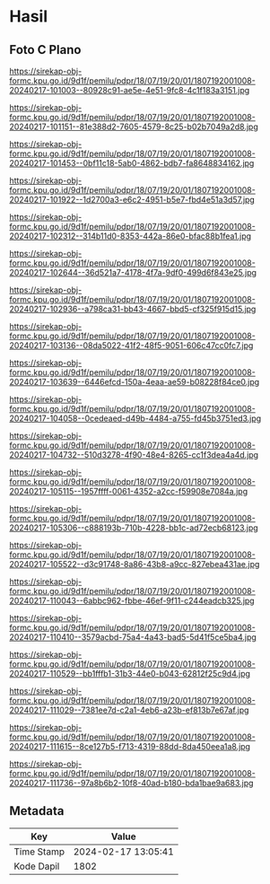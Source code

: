 # Hasil

## Foto C Plano

https://sirekap-obj-formc.kpu.go.id/9d1f/pemilu/pdpr/18/07/19/20/01/1807192001008-20240217-101003--80928c91-ae5e-4e51-9fc8-4c1f183a3151.jpg

https://sirekap-obj-formc.kpu.go.id/9d1f/pemilu/pdpr/18/07/19/20/01/1807192001008-20240217-101151--81e388d2-7605-4579-8c25-b02b7049a2d8.jpg

https://sirekap-obj-formc.kpu.go.id/9d1f/pemilu/pdpr/18/07/19/20/01/1807192001008-20240217-101453--0bf11c18-5ab0-4862-bdb7-fa8648834162.jpg

https://sirekap-obj-formc.kpu.go.id/9d1f/pemilu/pdpr/18/07/19/20/01/1807192001008-20240217-101922--1d2700a3-e6c2-4951-b5e7-fbd4e51a3d57.jpg

https://sirekap-obj-formc.kpu.go.id/9d1f/pemilu/pdpr/18/07/19/20/01/1807192001008-20240217-102312--314b11d0-8353-442a-86e0-bfac88b1fea1.jpg

https://sirekap-obj-formc.kpu.go.id/9d1f/pemilu/pdpr/18/07/19/20/01/1807192001008-20240217-102644--36d521a7-4178-4f7a-9df0-499d6f843e25.jpg

https://sirekap-obj-formc.kpu.go.id/9d1f/pemilu/pdpr/18/07/19/20/01/1807192001008-20240217-102936--a798ca31-bb43-4667-bbd5-cf325f915d15.jpg

https://sirekap-obj-formc.kpu.go.id/9d1f/pemilu/pdpr/18/07/19/20/01/1807192001008-20240217-103136--08da5022-41f2-48f5-9051-606c47cc0fc7.jpg

https://sirekap-obj-formc.kpu.go.id/9d1f/pemilu/pdpr/18/07/19/20/01/1807192001008-20240217-103639--6446efcd-150a-4eaa-ae59-b08228f84ce0.jpg

https://sirekap-obj-formc.kpu.go.id/9d1f/pemilu/pdpr/18/07/19/20/01/1807192001008-20240217-104058--0cedeaed-d49b-4484-a755-fd45b3751ed3.jpg

https://sirekap-obj-formc.kpu.go.id/9d1f/pemilu/pdpr/18/07/19/20/01/1807192001008-20240217-104732--510d3278-4f90-48e4-8265-cc1f3dea4a4d.jpg

https://sirekap-obj-formc.kpu.go.id/9d1f/pemilu/pdpr/18/07/19/20/01/1807192001008-20240217-105115--1957ffff-0061-4352-a2cc-f59908e7084a.jpg

https://sirekap-obj-formc.kpu.go.id/9d1f/pemilu/pdpr/18/07/19/20/01/1807192001008-20240217-105306--c888193b-710b-4228-bb1c-ad72ecb68123.jpg

https://sirekap-obj-formc.kpu.go.id/9d1f/pemilu/pdpr/18/07/19/20/01/1807192001008-20240217-105522--d3c91748-8a86-43b8-a9cc-827ebea431ae.jpg

https://sirekap-obj-formc.kpu.go.id/9d1f/pemilu/pdpr/18/07/19/20/01/1807192001008-20240217-110043--6abbc962-fbbe-46ef-9f11-c244eadcb325.jpg

https://sirekap-obj-formc.kpu.go.id/9d1f/pemilu/pdpr/18/07/19/20/01/1807192001008-20240217-110410--3579acbd-75a4-4a43-bad5-5d41f5ce5ba4.jpg

https://sirekap-obj-formc.kpu.go.id/9d1f/pemilu/pdpr/18/07/19/20/01/1807192001008-20240217-110529--bb1fffb1-31b3-44e0-b043-62812f25c9d4.jpg

https://sirekap-obj-formc.kpu.go.id/9d1f/pemilu/pdpr/18/07/19/20/01/1807192001008-20240217-111029--7381ee7d-c2a1-4eb6-a23b-ef813b7e67af.jpg

https://sirekap-obj-formc.kpu.go.id/9d1f/pemilu/pdpr/18/07/19/20/01/1807192001008-20240217-111615--8ce127b5-f713-4319-88dd-8da450eea1a8.jpg

https://sirekap-obj-formc.kpu.go.id/9d1f/pemilu/pdpr/18/07/19/20/01/1807192001008-20240217-111736--97a8b6b2-10f8-40ad-b180-bda1bae9a683.jpg


## Metadata

| Key        | Value               |
| ---------- | ------------------- |
| Time Stamp | 2024-02-17 13:05:41 |
| Kode Dapil | 1802                |



